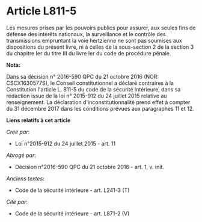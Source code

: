 # Article L811-5

Les mesures prises par les pouvoirs publics pour assurer, aux seules fins de défense des intérêts nationaux, la surveillance
et le contrôle des transmissions empruntant la voie hertzienne ne sont pas soumises aux dispositions du présent livre, ni à
celles de la sous-section 2 de la section 3 du chapitre Ier du titre III du livre Ier du code de procédure pénale.

**Nota:**

Dans sa décision n° 2016-590 QPC du 21 octobre 2016 (NOR: CSCX1630577S), le Conseil constitutionnel a déclaré contraires à la
Constitution l'article L. 811-5 du code de la sécurité intérieure, dans sa rédaction issue de la loi n° 2015-912 du 24
juillet 2015 relative au renseignement. La déclaration d'inconstitutionnalité prend effet à compter du 31 décembre 2017 dans
les conditions prévues aux paragraphes 11 et 12.

**Liens relatifs à cet article**

_Créé par_:

  - Loi n°2015-912 du 24 juillet 2015 - art. 11

_Abrogé par_:

  - Décision n°2016-590 QPC du 21 octobre 2016 - art. 1, v. init.

_Anciens textes_:

  - Code de la sécurité intérieure - art. L241-3 (T)

_Cité par_:

  - Code de la sécurité intérieure - art. L871-2 (V)
